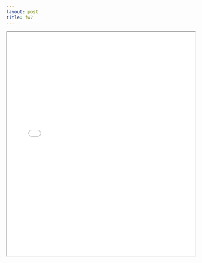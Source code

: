 ```yaml
---
layout: post
title: fw7
---
```


<div class="pdf-container">
<iframe src="ea/assets/pdfs/fw7.pdf" height="600" width="100%" allowFullScreen="true"></iframe>
</div>


